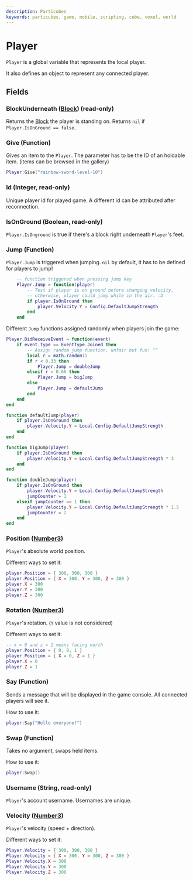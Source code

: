 ```yaml
---
description: Particubes
keywords: particubes, game, mobile, scripting, cube, voxel, world
---
```


# Player

`Player` is a global variable that represents the local player.

It also defines an object to represent any connected player.

## Fields

### BlockUnderneath ([Block](/reference/Block)) (read-only)

Returns the [Block](/reference/block) the player is standing on. Returns `nil` if `Player.IsOnGround == false`.

### Give (Function)

Gives an item to the `Player`. The parameter has to be the ID of an holdable item. (items can be browsed in the gallery)

```lua
Player:Give("rainbow-sword-level-10")
```

### Id (Integer, read-only)

Unique player id for played game. A different id can be attributed after reconnection.

### IsOnGround (Boolean, read-only)

`Player.IsOnground` is true if there's a block right underneath `Player`'s feet.

### Jump (Function)

`Player.Jump` is triggered when jumping. `nil` by default, it has to be defined for players to jump!

```lua
	-- function triggered when pressing jump key
	Player.Jump = function(player)
		-- Test if player is on ground before changing velocity,
		-- otherwise, player could jump while in the air. :D
		if player.IsOnGround then
			player.Velocity.Y = Config.DefaultJumpStrength
		end
	end
```

Different `Jump` functions assigned randomly when players join the game:

```lua
Player.DidReceiveEvent = function(event)
	if event.Type == EventType.Joined then
		-- Assign random jump function, unfair but fun! ^^
		local r = math.random()
		if r < 0.33 then
			Player.Jump = doubleJump    
		elseif r < 0.66 then 
			Player.Jump = bigJump
		else 
			Player.Jump = defaultJump
		end
	end
end

function defaultJump(player)
	if player.IsOnGround then
		player.Velocity.Y = Local.Config.DefaultJumpStrength
	end
end

function bigJump(player)
	if player.IsOnGround then
		player.Velocity.Y = Local.Config.DefaultJumpStrength * 3
	end
end

function doubleJump(player)
	if player.IsOnGround then
		player.Velocity.Y = Local.Config.DefaultJumpStrength
		jumpCounter = 1
	elseif jumpCounter == 1 then
		player.Velocity.Y = Local.Config.DefaultJumpStrength * 1.5
		jumpCounter = 2
	end
end
```

### Position ([Number3](/reference/Number3))

`Player`'s absolute world position.

Different ways to set it:

```lua
player.Position = { 300, 300, 300 }
player.Position = { X = 300, Y = 300, Z = 300 }
player.X = 300
player.Y = 300
player.Z = 300
```

### Rotation ([Number3](/reference/Number3))

`Player`'s rotation. (`Y` value is not considered)

Different ways to set it:

```lua
-- x = 0 and z = 1 means facing north
player.Position = { 0, 0, 1 }
player.Position = { X = 0, Z = 1 }
player.X = 0
player.Z = 1
```

### Say (Function)

Sends a message that will be displayed in the game console. All connected players will see it.

How to use it: 

```lua
player:Say("Hello everyone!")
```

### Swap (Function)

Takes no argument, swaps held items.

How to use it:

```lua
player:Swap()
```

### Username (String, read-only)

`Player`'s account username. Usernames are unique.

### Velocity ([Number3](/reference/Number3))

`Player`'s velocity (speed + direction).

Different ways to set it:

```lua
Player.Velocity = { 300, 300, 300 }
Player.Velocity = { X = 300, Y = 300, Z = 300 }
Player.Velocity.X = 300
Player.Velocity.Y = 300
Player.Velocity.Z = 300
```
